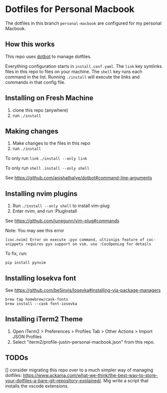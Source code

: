 # Dotfiles for Personal Macbook
The dotfiles in this branch `personal-macbook` are configured for my personal Macbook.

## How this works
This repo uses [dotbot](https://github.com/anishathalye/dotbot) to manage dotfiles.

Everything configuration starts in `install.conf.yaml`. The `link` key symlinks files in this repo to files on your machine. The `shell` key runs each command in the list. Running `./install` will execute the links and commands in that config file.

## Installing on Fresh Machine
1. clone this repo (anywhere)
2. run `./install`

## Making changes
1. Make changes to the files in this repo
2. run `./install`

To only run `link`
`./install --only link`

To only run `shell`
`.install --only shell`

See https://github.com/anishathalye/dotbot#command-line-arguments

## Installing nvim plugins
1. Run `./install --only shell` to install vim-plug
2. Enter nvim, and run :PlugInstall

See https://github.com/junegunn/vim-plug#commands

Note: You may see this error
```
[coc.nvim] Error on execute :pyx command, ultisnips feature of coc-snippets requires pyx support on vim. use :CocOpenLog for details
```
To fix, run:
```
pip install pynvim
```

## Installing Iosekva font
See https://github.com/be5invis/Iosevka#installing-via-package-managers
```
brew tap homebrew/cask-fonts
brew install --cask font-iosevka
```

## Installing iTerm2 Theme
1. Open iTerm2 > Preferences > Profiles Tab > Other Actions > Import JSON Profiles
2. Select "iterm2/profile-justin-personal-macbook.json" from this repo.

## TODOs
[] consider migrating this repo over to a much simpler way of managing dotfiles: https://www.ackama.com/what-we-think/the-best-way-to-store-your-dotfiles-a-bare-git-repository-explained/. Mig write a script that installs the vscode extensions.
